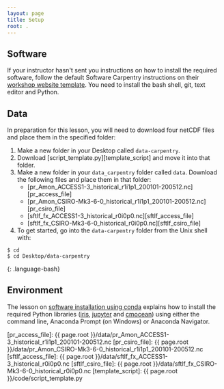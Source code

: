 ```yaml
---
layout: page
title: Setup
root: .
---
```


## Software

If your instructor hasn't sent you instructions on how to install the required software,
follow the default Software Carpentry instructions on their
[workshop website template](https://swcarpentry.github.io/workshop-template/).
You need to install the bash shell, git, text editor and Python. 


## Data

In preparation for this lesson,
you will need to download four netCDF files and place them in the specified folder:

1. Make a new folder in your Desktop called `data-carpentry`.
2. Download [script_template.py][template_script] and move it into that folder.
3. Make a new folder in your `data_carpentry` folder called `data`.
   Download the following files and place them in that folder:
   - [pr_Amon_ACCESS1-3_historical_r1i1p1_200101-200512.nc][pr_access_file]
   - [pr_Amon_CSIRO-Mk3-6-0_historical_r1i1p1_200101-200512.nc][pr_csiro_file]
   - [sftlf_fx_ACCESS1-3_historical_r0i0p0.nc][sftlf_access_file]
   - [sftlf_fx_CSIRO-Mk3-6-0_historical_r0i0p0.nc][sftlf_csiro_file]
4. To get started, go into the `data-carpentry` folder from the Unix shell with:

~~~
$ cd
$ cd Desktop/data-carpentry
~~~
{: .language-bash}

## Environment

The lesson on [software installation using conda](https://data-lessons.github.io/python-aos-lesson/01-conda/index.html)
explains how to install the required Python libraries
([iris](http://scitools.org.uk/iris/), [jupyter](https://jupyter.org/) and [cmocean](http://matplotlib.org/cmocean/))
using either the command line, Anaconda Prompt (on Windows) or Anaconda Navigator.



[pr_access_file]: {{ page.root }}/data/pr_Amon_ACCESS1-3_historical_r1i1p1_200101-200512.nc
[pr_csiro_file]: {{ page.root }}/data/pr_Amon_CSIRO-Mk3-6-0_historical_r1i1p1_200101-200512.nc
[sftlf_access_file]: {{ page.root }}/data/sftlf_fx_ACCESS1-3_historical_r0i0p0.nc
[sftlf_csiro_file]: {{ page.root }}/data/sftlf_fx_CSIRO-Mk3-6-0_historical_r0i0p0.nc
[template_script]: {{ page.root }}/code/script_template.py
